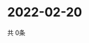# 2022-02-20
  共 0条

  <!-- BEGIN -->
  <!-- 最后更新时间Sun Feb 20 2022 10:05:03 GMT+0000 (Coordinated Universal Time) -->
  
  <!-- END -->
  
  